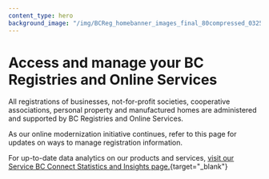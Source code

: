 ```yaml
---
content_type: hero
background_image: "/img/BCReg_homebanner_images_final_80compressed_032521.jpg"
---
```


# Access and manage your BC Registries and Online Services

All registrations of businesses, not-for-profit societies, cooperative associations, personal property and manufactured homes are administered and supported by BC Registries and Online Services.

As our online modernization initiative continues, refer to this page for updates on ways to manage registration information.

For up-to-date data analytics on our products and services, [visit our Service BC Connect Statistics and Insights page.](https://www.analytics.bcregistry.gov.bc.ca/){target="_blank"}